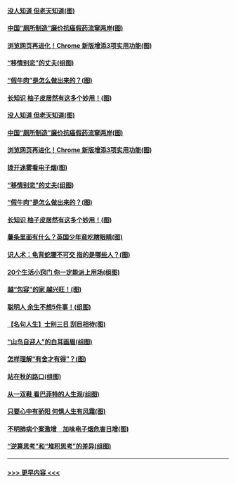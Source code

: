 #### [没人知道 但老天知道(图)](../pages/p8/907731.md?t=09181655) 
#### [中国“厕所制造”廉价抗癌假药流窜两岸(图)](../pages/p8/907723.md?t=09181655) 
#### [浏览网页再进化！Chrome 新版增添3项实用功能(图)](../pages/p8/907714.md?t=09181655) 
#### [“移情别恋”的丈夫(组图)](../pages/p8/907644.md?t=09181655) 
#### [“假牛肉”是怎么做出来的？(图)](../pages/p8/907668.md?t=09181655) 
#### [长知识 柚子皮居然有这多个妙用！(图)](../pages/p8/907425.md?t=09181655) 
#### [没人知道 但老天知道(图)](../pages/p8/907731.md?t=09181655) 
#### [中国“厕所制造”廉价抗癌假药流窜两岸(图)](../pages/p8/907723.md?t=09181655) 
#### [浏览网页再进化！Chrome 新版增添3项实用功能(图)](../pages/p8/907714.md?t=09181655) 
#### [拨开迷雾看电子烟(图)](../pages/p8/907427.md?t=09181655) 
#### [“移情别恋”的丈夫(组图)](../pages/p8/907644.md?t=09181655) 
#### [“假牛肉”是怎么做出来的？(图)](../pages/p8/907668.md?t=09181655) 
#### [长知识 柚子皮居然有这多个妙用！(图)](../pages/p8/907425.md?t=09181655) 
#### [薯条里面有什么？英国少年竟吃瞎眼睛(图)](../pages/p8/907381.md?t=09181655) 
#### [识人术：龟背蛇腰不可交 指的是哪些人？(图)](../pages/p8/907503.md?t=09181655) 
#### [20个生活小窍门 你一定能派上用场(组图)](../pages/p8/907510.md?t=09181655) 
#### [越“包容”的家 越兴旺！(图)](../pages/p8/907328.md?t=09181655) 
#### [聪明人 余生不想5件事！(组图)](../pages/p8/907364.md?t=09181655) 
#### [【名句人生】士别三日 刮目相待(图)](../pages/p8/906988.md?t=09181655) 
#### [“山鸟自迎人”的白耳画眉(组图)](../pages/p8/907332.md?t=09181655) 
#### [怎样理解“有舍才有得”？(图)](../pages/p8/906872.md?t=09181655) 
#### [站在秋的路口(组图)](../pages/p8/906914.md?t=09181655) 
#### [从一双鞋 看巴菲特的人生观(组图)](../pages/p8/907311.md?t=09181655) 
#### [只要心中有骄阳 何惧人生有风霜(图)](../pages/p8/907320.md?t=09181655) 
#### [不明肺病个案激增　加味电子烟危害日增(图)](../pages/p8/907307.md?t=09181655) 
#### [“逆算思考”和“堆积思考”的差异(组图)](../pages/p8/907229.md?t=09181655) 

----
#### [ >>> 更早内容 <<< ](../indexes/p8-earlier.md)
